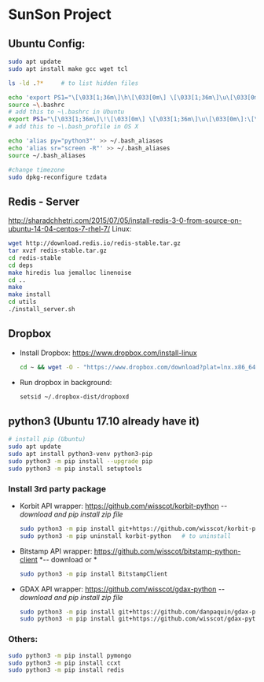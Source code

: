 # SunSon Project

## Ubuntu Config:

   ```sh
   sudo apt update
   sudo apt install make gcc wget tcl
   
   ls -ld .?*     # to list hidden files

   echo 'export PS1="\[\033[1;36m\]\h\[\033[0m\] \[\033[1;36m\]\u\[\033[0m\]:\[\033[1;36m\]\W\[\033[0m\]$ "' >> ~\.bashrc
   source ~\.bashrc
   # add this to ~\.bashrc in Ubuntu
   export PS1="\[\033[1;36m\]\!\[\033[0m\] \[\033[1;36m\]\u\[\033[0m\]:\[\033[1;36m\]\W\[\033[0m\]$ "
   # add this to ~\.bash_profile in OS X 
   
   echo 'alias py="python3"' >> ~/.bash_aliases
   echo 'alias sr="screen -R"' >> ~/.bash_aliases
   source ~/.bash_aliases
   
   #change timezone
   sudo dpkg-reconfigure tzdata
   ```
## Redis - Server
   http://sharadchhetri.com/2015/07/05/install-redis-3-0-from-source-on-ubuntu-14-04-centos-7-rhel-7/
   Linux:
   ```sh
   wget http://download.redis.io/redis-stable.tar.gz
   tar xvzf redis-stable.tar.gz
   cd redis-stable
   cd deps
   make hiredis lua jemalloc linenoise
   cd ..
   make
   make install
   cd utils
   ./install_server.sh
   ```

## Dropbox

- Install Dropbox: https://www.dropbox.com/install-linux 
   ```sh
   cd ~ && wget -O - "https://www.dropbox.com/download?plat=lnx.x86_64" | tar xzf -
   ```

- Run dropbox in background: 
   ```sh
   setsid ~/.dropbox-dist/dropboxd
   ```

## python3 (Ubuntu 17.10 already have it)

   ```sh
   # install pip (Ubuntu)
   sudo apt update
   sudo apt install python3-venv python3-pip
   sudo python3 -m pip install --upgrade pip
   sudo python3 -m pip install setuptools   
   ```

### Install 3rd party package

- Korbit API wrapper:  https://github.com/wisscot/korbit-python
    *-- download and pip install zip file*
    ```sh
    sudo python3 -m pip install git+https://github.com/wisscot/korbit-python.git
    sudo python3 -m pip uninstall korbit-python   # to uninstall
    ```
    
- Bitstamp API wrapper: https://github.com/wisscot/bitstamp-python-client
    *-- download or *
    ```sh
    sudo python3 -m pip install BitstampClient
    ```
    
- GDAX API wrapper: https://github.com/wisscot/gdax-python
    *-- download and pip install zip file*
    ```sh
    sudo python3 -m pip install git+https://github.com/danpaquin/gdax-python.git
    sudo python3 -m pip install git+https://github.com/wisscot/gdax-python.git
    ```

### Others:
```sh
sudo python3 -m pip install pymongo
sudo python3 -m pip install ccxt
sudo python3 -m pip install redis
```
